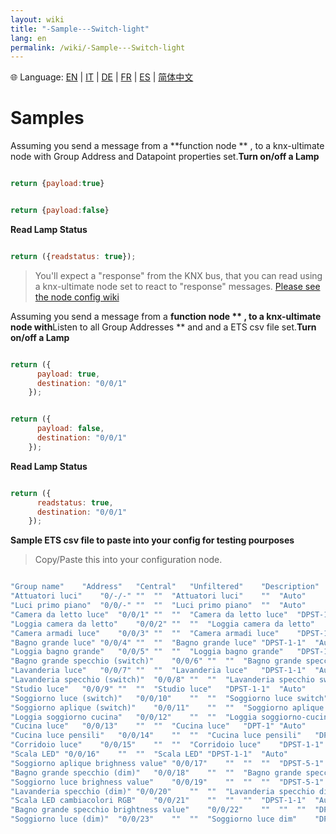 ```yaml
---
layout: wiki
title: "-Sample---Switch-light"
lang: en
permalink: /wiki/-Sample---Switch-light
---
```

🌐 Language: [EN](https://supergiovane.github.io/node-red-contrib-knx-ultimate/wiki/-Sample---Switch-light) | [IT](https://supergiovane.github.io/node-red-contrib-knx-ultimate/wiki/-Sample---Switch-light) | [DE](https://supergiovane.github.io/node-red-contrib-knx-ultimate/wiki/-Sample---Switch-light) | [FR](https://supergiovane.github.io/node-red-contrib-knx-ultimate/wiki/-Sample---Switch-light) | [ES](https://supergiovane.github.io/node-red-contrib-knx-ultimate/wiki/-Sample---Switch-light) | [简体中文](https://supergiovane.github.io/node-red-contrib-knx-ultimate/wiki/-Sample---Switch-light)
# Samples

Assuming you send a message from a **function node ** , to a knx-ultimate node with Group Address and Datapoint properties set.**Turn on/off a Lamp**

```javascript

return {payload:true}

```

```javascript

return {payload:false}

```

**Read Lamp Status**

```javascript

return ({readstatus: true});

```

> You'll expect a "response" from the KNX bus, that you can read using a knx-ultimate node set to react to "response" messages. [Please see the node config wiki](/node-red-contrib-knx-ultimate/wiki/Device)

Assuming you send a message from a **function node ** , to a knx-ultimate node with**Listen to all Group Addresses ** and and a ETS csv file set.**Turn on/off a Lamp**

```javascript

return ({
      payload: true,
      destination: "0/0/1"
    });

```

```javascript

return ({
      payload: false,
      destination: "0/0/1"
    });

```

**Read Lamp Status**

```javascript

return ({
      readstatus: true,
      destination: "0/0/1"
    });

```

**Sample ETS csv file to paste into your config for testing pourposes**

> Copy/Paste this into your configuration node.

```javascript

"Group name"	"Address"	"Central"	"Unfiltered"	"Description"	"DatapointType"	"Security"
"Attuatori luci"	"0/-/-"	""	""	"Attuatori luci"	""	"Auto"
"Luci primo piano"	"0/0/-"	""	""	"Luci primo piano"	""	"Auto"
"Camera da letto luce"	"0/0/1"	""	""	"Camera da letto luce"	"DPST-1-8"	"Auto"
"Loggia camera da letto"	"0/0/2"	""	""	"Loggia camera da letto"	"DPST-1-1"	"Auto"
"Camera armadi luce"	"0/0/3"	""	""	"Camera armadi luce"	"DPST-1-1"	"Auto"
"Bagno grande luce"	"0/0/4"	""	""	"Bagno grande luce"	"DPST-1-1"	"Auto"
"Loggia bagno grande"	"0/0/5"	""	""	"Loggia bagno grande"	"DPST-1-1"	"Auto"
"Bagno grande specchio (switch)"	"0/0/6"	""	""	"Bagno grande specchio switch"	"DPST-1-1"	"Auto"
"Lavanderia luce"	"0/0/7"	""	""	"Lavanderia luce"	"DPST-1-1"	"Auto"
"Lavanderia specchio (switch)"	"0/0/8"	""	""	"Lavanderia specchio switch"	"DPST-1-1"	"Auto"
"Studio luce"	"0/0/9"	""	""	"Studio luce"	"DPST-1-1"	"Auto"
"Soggiorno luce (switch)"	"0/0/10"	""	""	"Soggiorno luce switch"	"DPST-1-1"	"Auto"
"Soggiorno aplique (switch)"	"0/0/11"	""	""	"Soggiorno aplique switch"	"DPST-1-1"	"Auto"
"Loggia soggiorno cucina"	"0/0/12"	""	""	"Loggia soggiorno-cucina"	"DPST-1-1"	"Auto"
"Cucina luce"	"0/0/13"	""	""	"Cucina luce"	"DPT-1"	"Auto"
"Cucina luce pensili"	"0/0/14"	""	""	"Cucina luce pensili"	"DPT-1"	"Auto"
"Corridoio luce"	"0/0/15"	""	""	"Corridoio luce"	"DPST-1-1"	"Auto"
"Scala LED"	"0/0/16"	""	""	"Scala LED"	"DPST-1-1"	"Auto"
"Soggiorno aplique brighness value"	"0/0/17"	""	""	""	"DPST-5-1"	"Auto"
"Bagno grande specchio (dim)"	"0/0/18"	""	""	"Bagno grande specchio dim"	"DPST-3-7"	"Auto"
"Soggiorno luce brighness value"	"0/0/19"	""	""	""	"DPST-5-1"	"Auto"
"Lavanderia specchio (dim)"	"0/0/20"	""	""	"Lavanderia specchio dim"	"DPST-3-7"	"Auto"
"Scala LED cambiacolori RGB"	"0/0/21"	""	""	""	"DPST-1-1"	"Auto"
"Bagno grande specchio brightness value"	"0/0/22"	""	""	""	"DPST-5-1"	"Auto"
"Soggiorno luce (dim)"	"0/0/23"	""	""	"Soggiorno luce dim"	"DPST-3-7"	"Auto"

```

